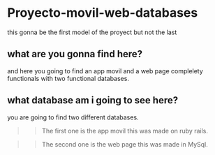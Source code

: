 # Proyecto-movil-web-databases
this gonna be the first model of the proyect but not the last
## what are you gonna find here?
and here you going to find an app movil and a web page complelety functionals with two functional databases.
## what database am i going to see here?
you are going to find two different databases.
>> The first one is the app movil this was made on ruby rails.

>> The second one is the web page this was made in MySql.
